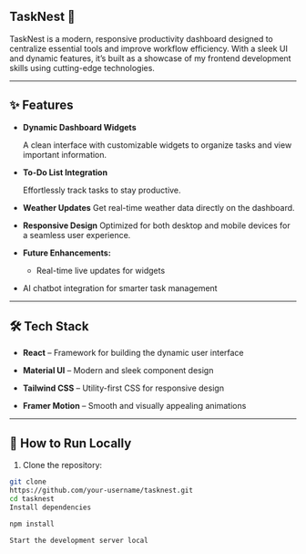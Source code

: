 ## TaskNest 📝 





TaskNest is a modern, responsive productivity dashboard designed to centralize essential tools and improve workflow efficiency. With a sleek UI and dynamic features, it’s built as a showcase of my frontend development skills using cutting-edge technologies.

---

## ✨ Features 

- **Dynamic Dashboard Widgets**  

  A clean interface with customizable widgets to organize tasks and view important information.  

- **To-Do List Integration**  

  Effortlessly track tasks to stay productive.


- **Weather Updates** 
  Get real-time weather data directly on the dashboard.  

- **Responsive Design**
Optimized for both desktop and mobile devices for a seamless user experience.

- **Future Enhancements:** 

  - Real-time live updates for widgets  
- AI chatbot integration for smarter task management

---

## 🛠️ Tech Stack 

- **React** – Framework for building the dynamic user interface
  

- **Material UI** – Modern and sleek component design


- **Tailwind CSS** – Utility-first CSS for responsive design  

- **Framer Motion** – Smooth and visually appealing animations  

---

## 🚀 How to Run Locally


1. Clone the repository:  
```bash
git clone
https://github.com/your-username/tasknest.git
cd tasknest
Install dependencies

npm install

Start the development server local
